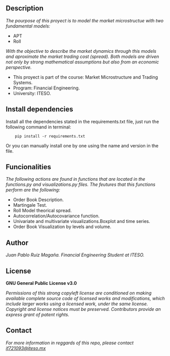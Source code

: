 ## Description
*The pourpose of this proyect is to model the market microstructue with two fundamental models:*
- APT
- Roll

*With the objective to describe the market dynamics through this models and aproximate the market 
trading cost (spread). Both models are driven not only by strong mathematical
assumptions but also from an economic perspective.*

- This proyect is part of the course: Market Microstructure and Trading Systems.
- Program: Financial Engineering.
- University: ITESO.

## Install dependencies

Install all the dependencies stated in the requirements.txt file, just run the following command in terminal:

        pip install -r requirements.txt
        
Or you can manually install one by one using the name and version in the file.

## Funcionalities

*The following actions are found in functions that are located in the functions.py and
visualizations.py files. The feutures that this functions perform are the following:*
- Order Book Description.
- Martingale Test.
- Roll Model theorical spread.
- Autocorrelation/Autocovariance function.
- Univariate and multivariate visualizations.Boxplot and time series.
- Order Book Visualization by levels and volume.
## Author
*Juan Pablo Ruiz Magaña. Financial Engineering Student at ITESO.*

## License
**GNU General Public License v3.0** 

*Permissions of this strong copyleft license are conditioned on making available 
complete source code of licensed works and modifications, which include larger 
works using a licensed work, under the same license. Copyright and license notices 
must be preserved. Contributors provide an express grant of patent rights.*

## Contact
*For more information in reggards of this repo, please contact if721093@iteso.mx*
